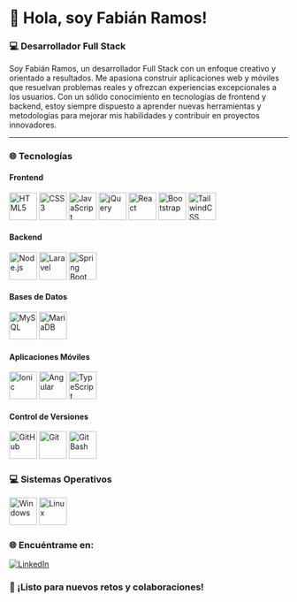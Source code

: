 <!-- ## Hi there 👋 -->

<!--
**JFabian04/JFabian04** is a ✨ _special_ ✨ repository because its `README.md` (this file) appears on your GitHub profile.

Here are some ideas to get you started:

- 🔭 I’m currently working on ...
- 🌱 I’m currently learning ...
- 👯 I’m looking to collaborate on ...
- 🤔 I’m looking for help with ...
- 💬 Ask me about ...
- 📫 How to reach me: ...
- 😄 Pronouns: ...
- ⚡ Fun fact: ...
-->


# 👋 Hola, soy Fabián Ramos!

### 💻 Desarrollador Full Stack

Soy Fabián Ramos, un desarrollador Full Stack con un enfoque creativo y orientado a resultados. Me apasiona construir aplicaciones web y móviles que resuelvan problemas reales y ofrezcan experiencias excepcionales a los usuarios. Con un sólido conocimiento en tecnologías de frontend y backend, estoy siempre dispuesto a aprender nuevas herramientas y metodologías para mejorar mis habilidades y contribuir en proyectos innovadores.

---

### 🌐 Tecnologías
#### Frontend
<img src="https://upload.wikimedia.org/wikipedia/commons/9/99/HTML5_logo_and_wordmark.svg" alt="HTML5" width="50" height="50"/>
<img src="https://upload.wikimedia.org/wikipedia/commons/6/62/CSS3_logo_and_wordmark.svg" alt="CSS3" width="50" height="50"/>
<img src="https://upload.wikimedia.org/wikipedia/commons/6/6a/JavaScript-logo.png" alt="JavaScript" width="50" height="50"/>
<img src="https://upload.wikimedia.org/wikipedia/commons/1/11/JQuery-Logo.svg" alt="jQuery" width="50" height="50"/>
<img src="https://upload.wikimedia.org/wikipedia/commons/a/a7/React-icon.svg" alt="React" width="50" height="50"/>
<img src="https://getbootstrap.com/docs/5.0/assets/brand/bootstrap-logo.svg" alt="Bootstrap" width="50" height="50"/>
<img src="https://tailwindcss.com/_next/static/media/tailwindcss-logo-dark.0c1ef06e.svg" alt="TailwindCSS" width="50" height="50"/>

#### Backend
<img src="https://nodejs.org/static/images/logo.svg" alt="Node.js" width="50" height="50"/>
<img src="https://laravel.com/img/logomark.min.svg" alt="Laravel" width="50" height="50"/>
<img src="https://spring.io/images/spring-logo.svg" alt="Spring Boot" width="50" height="50"/>

#### Bases de Datos
<img src="https://www.mysql.com/common/logos/logo-mysql-170x115.png" alt="MySQL" width="50" height="50"/>
<img src="https://mariadb.com/wp-content/uploads/2020/06/mariadb-logo.png" alt="MariaDB" width="50" height="50"/>

#### Aplicaciones Móviles
<img src="https://ionicframework.com/docs/img/logos/ionic-logo.svg" alt="Ionic" width="50" height="50"/>
<img src="https://angular.io/assets/images/logos/angular/angular.svg" alt="Angular" width="50" height="50"/>
<img src="https://www.typescriptlang.org/assets/images/icons/ts-logo-128x128.png" alt="TypeScript" width="50" height="50"/>

#### Control de Versiones
<img src="https://github.githubassets.com/images/modules/logos_page/GitHub-Mark.png" alt="GitHub" width="50" height="50"/>
<img src="https://git-scm.com/images/logos/git-icon-1788C.png" alt="Git" width="50" height="50"/>
<img src="https://git-scm.com/images/logos/git-bash.png" alt="Git Bash" width="50" height="50"/>

### 💻 Sistemas Operativos
<img src="https://upload.wikimedia.org/wikipedia/commons/4/4f/Windows_logo_and_wordmark.svg" alt="Windows" width="50" height="50"/>
<img src="https://upload.wikimedia.org/wikipedia/commons/d/d5/Tux.svg" alt="Linux" width="50" height="50"/>

### 🌐 Encuéntrame en:
[![LinkedIn](https://img.shields.io/badge/-LinkedIn-0077B5?logo=linkedin&logoColor=white)](https://www.linkedin.com/in/fabian-ramos-dev)

### 🚀 ¡Listo para nuevos retos y colaboraciones!

